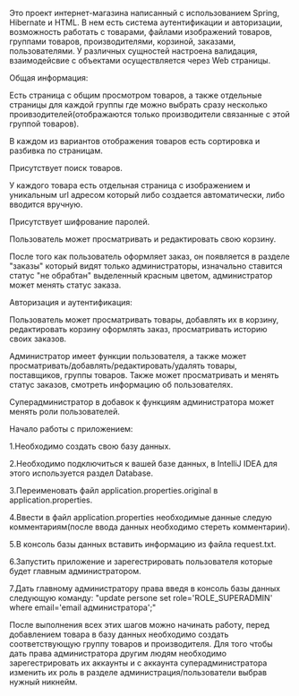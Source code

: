 Это проект интернет-магазина написанный с использованием Spring, Hibernate и HTML. В нем есть система аутентификации и авторизации, возможность работать с товарами,
файлами изображений товаров, группами товаров, производителями, корзиной, заказами, пользователями. У различных сущностей настроена валидация, взаимодейсвие с объектами
осуществляется через Web страницы.

Общая информация:

Есть страница с общим просмотром товаров, а также отдельные страницы для каждой группы где можно выбрать сразу несколько проивзодителей(отображаются только производители связанные с этой группой товаров).

В каждом из вариантов отображения товаров есть сортировка и разбивка по страницам.

Присутствует поиск товаров.

У каждого товара есть отдельная страница с изображением и уникальным url адресом который либо создается автоматически, либо вводится вручную.

Присутствует шифрование паролей.

Пользователь может просматривать и редактировать свою корзину.

После того как пользователь оформляет заказ, он появляется в разделе "заказы" который видят только администраторы, изначально ставится статус "не обрабтан"
выделенный красным цветом, администратор может менять статус заказа.

Авторизация и аутентификация:

Пользователь может просматривать товары, добавлять их в корзину, редактировать корзину оформлять заказ, просматривать историю своих заказов.

Администратор имеет функции пользователя, а также может просматривать/добавлять/редактировать/удалять товары, поставщиков, группы товаров. Также может просматривать и менять статус заказов, смотреть информацию об пользователях.

Суперадминистратор в добавок к функциям администратора может менять роли пользователей.


Начало работы с приложением:

1.Необходимо создать свою базу данных.

2.Необходимо подключиться к вашей базе данных, в IntelliJ IDEA для этого используется раздел Database.

3.Переименовать файл application.properties.original в application.properties.

4.Ввести в файл application.properties необходимые данные следую комментариям(после ввода данных необходимо стереть комментарии).

5.В консоль базы данных вставить информацию из файла request.txt.

6.Запустить приложение и зарегестрировать пользователя которые будет главным администратором.

7.Дать главному администратору права введя в консоль базы данных следующую команду: "update persone set role='ROLE_SUPERADMIN' where email='email администратора';" 

После выполнения всех этих шагов можно начинать работу, перед добавлением товара в базу данных необходимо создать соответствующую группу товаров и производителя.
Для того чтобы дать права администратора другим людям необходимо зарегестрировать их аккаунты и с аккаунта суперадминистратора изменить их роль в разделе администрация/пользователи выбрав нужный никнейм.








